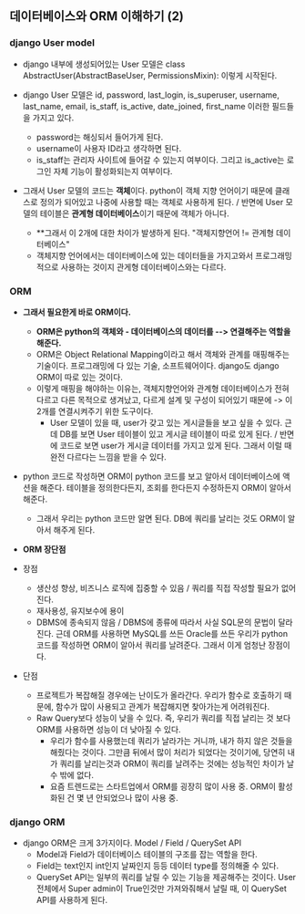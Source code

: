 ## 데이터베이스와 ORM 이해하기 (2)


### django User model
- django 내부에 생성되어있는 User 모델은 class AbstractUser(AbstractBaseUser, PermissionsMixin): 이렇게 시작된다.
- django User 모델은 id, password, last_login, is_superuser, username, last_name, email, is_staff, is_active, date_joined, first_name 이러한 필드들을 가지고 있다.
  - password는 해싱되서 들어가게 된다.
  - username이 사용자 ID라고 생각하면 된다. 
  - is_staff는 관리자 사이트에 들어갈 수 있는지 여부이다. 그리고 is_active는 로그인 자체 기능이 활성화되는지 여부이다.

- 그래서 User 모델의 코드는 **객체**이다. python이 객체 지향 언어이기 때문에 클래스로 정의가 되어있고 나중에 사용할 때는 객체로 사용하게 된다. / 반면에 User 모델의 테이블은 **관계형 데이터베이스**이기
  때문에 객체가 아니다.
  - **그래서 이 2개에 대한 차이가 발생하게 된다. "객체지향언어 != 관계형 데이터베이스"
  - 객체지향 언어에서는 데이터베이스에 있는 데이터들을 가지고와서 프로그래밍적으로 사용하는 것이지 관게형 데이터베이스와는 다르다.


### ORM
- **그래서 필요한게 바로 ORM이다.**
  - **ORM은 python의 객체와 - 데이터베이스의 데이터를 --> 연결해주는 역할을 해준다.**
  - ORM은 Object Relational Mapping이라고 해서 객체와 관계를 매핑해주는 기술이다. 프로그래밍에 다 있는 기술, 소프트웨어이다. django도 django ORM이 따로 있는 것이다.
  - 이렇게 매핑을 해야하는 이유는, 객체지향언어와 관계형 데이터베이스가 전혀 다르고 다른 목적으로 생겨났고, 다르게 설계 및 구성이 되어있기 때문에 -> 이 2개를 연결시켜주기 위한 도구이다.
    - User 모델이 있을 때, user가 갖고 있는 게시글들을 보고 싶을 수 있다. 근데 DB를 보면 User 테이블이 있고 게시글 테이블이 따로 있게 된다. / 반면에 코드로 보면 user가 게시글 데이터를 가지고
      있게 된다. 그래서 이럴 때 완전 다르다는 느낌을 받을 수 있다.


- python 코드로 작성하면 ORM이 python 코드를 보고 알아서 데이터베이스에 액션을 해준다. 테이블을 정의한다든지, 조회를 한다든지 수정하든지 ORM이 알아서 해준다.
  - 그래서 우리는 python 코드만 알면 된다. DB에 쿼리를 날리는 것도 ORM이 알아서 해주게 된다.


- **ORM 장단점**
- 장점 
  - 생산성 향상, 비즈니스 로직에 집중할 수 있음 / 쿼리를 직접 작성할 필요가 없어진다.
  - 재사용성, 유지보수에 용이 
  - DBMS에 종속되지 않음 / DBMS에 종류에 따라서 사실 SQL문의 문법이 달라진다. 근데 ORM를 사용하면 MySQL를 쓰든 Oracle를 쓰든 우리가 python 코드를 작성하면 ORM이 알아서 쿼리를 날려준다.
    그래서 이게 엄청난 장점이다.

- 단점
  - 프로젝트가 복잡해질 경우에는 난이도가 올라간다. 우리가 함수로 호출하기 때문에, 함수가 많이 사용되고 관계가 복잡해지면 찾아가는게 어려워진다.
  - Raw Query보다 성능이 낮을 수 있다. 즉, 우리가 쿼리를 직접 날리는 것 보다 ORM를 사용하면 성능이 더 낮아질 수 있다.
    - 우리가 함수를 사용했는데 쿼리가 날라가는 거니까, 내가 하지 않은 것들을 해줬다는 것이다. 그만큼 뒤에서 많이 처리가 되었다는 것이기에, 당연히 내가 쿼리를 날리는것과 ORM이 쿼리를 날려주는 것에는
      성능적인 차이가 날 수 밖에 없다.
    - 요즘 트렌드로는 스타트업에서 ORM를 굉장히 많이 사용 중. ORM이 활성화된 건 몇 년 안되었으나 많이 사용 중.


### django ORM
- django ORM은 크게 3가지이다. Model / Field / QuerySet API
  - Model과 Field가 데이터베이스 테이블의 구조를 잡는 역할을 한다.
  - Field는 text인지 int인지 날짜인지 등등 데이터 type를 정의해줄 수 있다.
  - QuerySet API는 일부의 쿼리를 날릴 수 있는 기능을 제공해주는 것이다. User 전체에서 Super admin이 True인것만 가져와줘해서 날릴 때, 이 QuerySet API를 사용하게 된다. 
